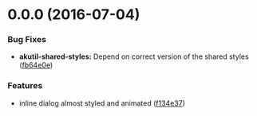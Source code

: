 <a name="0.0.0"></a>
# 0.0.0 (2016-07-04)


### Bug Fixes

* **akutil-shared-styles:** Depend on correct version of the shared styles ([fb64e0e](https://aui-team-bot/https://bitbucket.org/atlassian/atlaskit/commits/fb64e0e))


### Features

* inline dialog almost styled and animated ([f134e37](https://aui-team-bot/https://bitbucket.org/atlassian/atlaskit/commits/f134e37))



